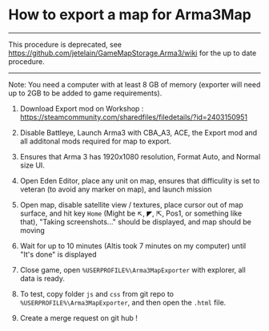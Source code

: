 # How to export a map for Arma3Map

-----

This procedure is deprecated, see https://github.com/jetelain/GameMapStorage.Arma3/wiki for the up to date procedure.

-----

Note: You need a computer with at least 8 GB of memory (exporter will need up to 2GB to be added to game requirements).

1. Download Export mod on Workshop : https://steamcommunity.com/sharedfiles/filedetails/?id=2403150951

2. Disable Battleye, Launch Arma3 with CBA_A3, ACE, the Export mod and all additonal mods required for map to export. 

3. Ensures that Arma 3 has 1920x1080 resolution, Format Auto, and Normal size UI.

4. Open Eden Editor, place any unit on map, ensures that difficulity is set to veteran (to avoid any marker on map), and launch mission

5. Open map, disable satellite view / textures, place cursor out of map surface, and hit key `Home` (Might be ↖, ◤, ⇱, Pos1, or something like that), "Taking screenshots..." should be displayed, and map should be moving

6. Wait for up to 10 minutes (Altis took 7 minutes on my computer) until "It's done" is displayed

7. Close game, open `%USERPROFILE%\Arma3MapExporter` with explorer, all data is ready.

8. To test, copy folder `js` and `css` from git repo to `%USERPROFILE%\Arma3MapExporter`, and then open the `.html` file.

9. Create a merge request on git hub !
